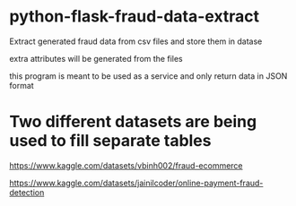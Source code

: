 # python-flask-fraud-data-extract

Extract generated fraud data from csv files and store them in datase

extra attributes will be generated from the files

this program is meant to be used as a service and only return data in JSON format

# Two different datasets are being used to fill separate tables

https://www.kaggle.com/datasets/vbinh002/fraud-ecommerce

https://www.kaggle.com/datasets/jainilcoder/online-payment-fraud-detection
